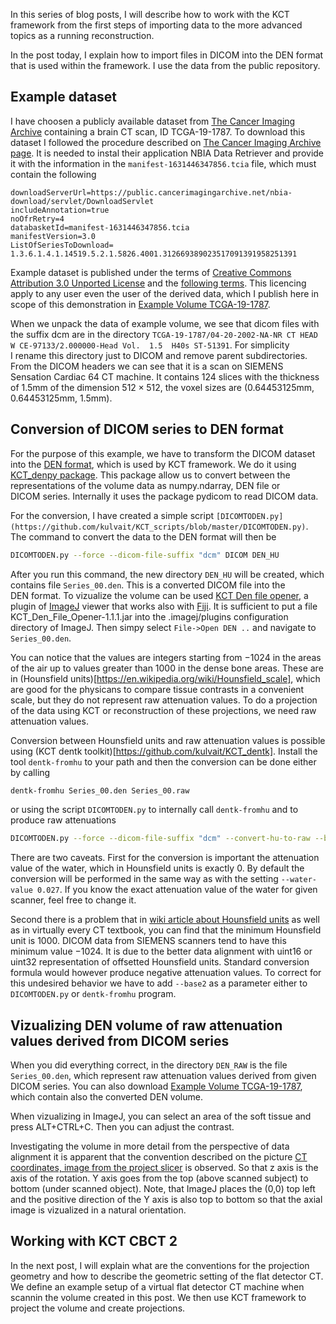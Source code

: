 <!--
.. title: Working with KCT CBCT 1 Converting DICOM volume to DEN volume
.. slug: working-with-kct-cbct-1-converting-dicom-volume-to-den-volume-using-dicom-data-from-public-repository
.. date: 2021-09-13 12:44:40 UTC+02:00
.. tags: using_kct_blog
.. category: 
.. link: 
.. description: 
.. type: text
.. has_math: true
-->

In this series of blog posts, I will describe how to work with the KCT framework from the first steps of importing data to the more advanced topics as a running reconstruction. 

In the post today, I explain how to import files in DICOM into the DEN format that is used within the framework. I use the data from the public repository.

## Example dataset

I have choosen a publicly available dataset from [The Cancer Imaging Archive](https://public.cancerimagingarchive.net/) containing a brain CT scan, ID TCGA-19-1787. To download this dataset I followed the procedure described on [The Cancer Imaging Archive page](https://wiki.cancerimagingarchive.net/display/NBIA/Downloading+TCIA+Images). It is needed to instal their application NBIA Data Retriever and provide it with the information in the `manifest-1631446347856.tcia` file, which must contain the following
```
downloadServerUrl=https://public.cancerimagingarchive.net/nbia-download/servlet/DownloadServlet
includeAnnotation=true
noOfrRetry=4
databasketId=manifest-1631446347856.tcia
manifestVersion=3.0
ListOfSeriesToDownload=
1.3.6.1.4.1.14519.5.2.1.5826.4001.312669389023517091391958251391
```

Example dataset is published under the terms of [Creative Commons Attribution 3.0 Unported License](http://creativecommons.org/licenses/by/3.0/) and the [following terms](link://slug/license-tcga-gbm). This licencing apply to any user even the user of the derived data, which I publish here in scope of this demonstration in [Example Volume TCGA-19-1787](https://github.com/kulvait/KCT_den_file_opener/releases/download/v1.1.1/ExampleVolumeKCT_TCGA-19-1787.tar.xf).

When we unpack the data of example volume, we see that dicom files with the suffix dcm are in the directory `TCGA-19-1787/04-20-2002-NA-NR CT HEAD W CE-97133/2.000000-Head Vol.  1.5  H40s ST-51391`. For simplicity I rename this directory just to DICOM and remove parent subdirectories. 
From the DICOM headers we can see that it is a scan on SIEMENS Sensation Cardiac 64 CT machine. It contains $124$ slices with the thickness of $1.5$mm of the dimension $512 \times 512$, the voxel sizes are ($0.64453125$mm, $0.64453125$mm, $1.5$mm).
 
## Conversion of DICOM series to DEN format

For the purpose of this example, we have to transform the DICOM dataset into the [DEN format](link://slug/den-format), which is used by KCT framework. We do it using [KCT_denpy package](https://github.com/kulvait/KCT_denpy). This package allow us to convert between the representations of the volume data as numpy.ndarray, DEN file or DICOM series. Internally it uses the package pydicom to read DICOM data.

For the conversion, I have created a simple script `[DICOMTODEN.py](https://github.com/kulvait/KCT_scripts/blob/master/DICOMTODEN.py)`. The command to convert the data to the DEN format will then be

```bash
DICOMTODEN.py --force --dicom-file-suffix "dcm" DICOM DEN_HU
```

After you run this command, the new directory `DEN_HU` will be created, which contains file `Series_00.den`. This is a converted DICOM file into the DEN format. To vizualize the volume can be used [KCT Den file opener](https://github.com/kulvait/KCT_den_file_opener/releases/download/v1.1.1/KCT_Den_File_Opener-1.1.1.jar), a plugin of [ImageJ](https://imagej.nih.gov/ij/) viewer that works also with [Fiji](https://imagej.net/software/fiji/). It is sufficient to put a file KCT_Den_File_Opener-1.1.1.jar into the .imagej/plugins configuration directory of ImageJ. Then simpy select `File->Open DEN ..` and navigate to `Series_00.den`.

You can notice that the values are integers starting from $-1024$ in the areas of the air up to values greater than $1000$ in the dense bone areas. These are in (Hounsfield units)[https://en.wikipedia.org/wiki/Hounsfield_scale], which are good for the physicans to compare tissue contrasts in a convenient scale, but they do not represent raw attenuation values. To do a projection of the data using KCT or reconstruction of these projections, we need raw attenuation values.

Conversion between Hounsfield units and raw attenuation values is possible using (KCT dentk toolkit)[https://github.com/kulvait/KCT_dentk]. Install the tool `dentk-fromhu` to your path and then the conversion can be done either by calling

```bash
dentk-fromhu Series_00.den Series_00.raw
```
or using the script `DICOMTODEN.py` to internally call `dentk-fromhu` and to produce raw attenuations
```bash
DICOMTODEN.py --force --dicom-file-suffix "dcm" --convert-hu-to-raw --base2 DICOM DEN_RAW
```
There are two caveats. First for the conversion is important the attenuation value of the water, which in Hounsfield units is exactly $0$. By default the conversion will be performed in the same way as with the setting `--water-value 0.027`. If you know the exact attenuation value of the water for given scanner, feel free to change it.

Second there is a problem that in [wiki article about Hounsfield units](https://en.wikipedia.org/wiki/Hounsfield_scale) as well as in virtually every CT textbook, you can find that the minimum Hounsfield unit is 1000. DICOM data from SIEMENS scanners tend to have this minimum value $-1024$. It is due to the better data alignment with uint16 or uint32 representation of offsetted Hounsfield units. Standard conversion formula would however produce negative attenuation values. To correct for this undesired behavior we have to add `--base2` as a parameter either to `DICOMTODEN.py` or `dentk-fromhu` program.

## Vizualizing DEN volume of raw attenuation values derived from DICOM series

When you did everything correct, in the directory `DEN_RAW` is the file `Series_00.den`, which represent raw attenuation values derived from given DICOM series. You can also download [Example Volume TCGA-19-1787](https://github.com/kulvait/KCT_den_file_opener/releases/download/v1.1.1/ExampleVolumeKCT_TCGA-19-1787.tar.xf), which contain also the converted DEN volume.

When vizualizing in ImageJ, you can select an area of the soft tissue and press ALT+CTRL+C. Then you can adjust the contrast. 

Investigating the volume in more detail from the perspective of data alignment it is apparent that the convention described on the picture [CT coordinates, image from the project slicer](https://www.slicer.org/wiki/File:Coordinate_sytems.png) is observed. So that z axis is the axis of the rotation. Y axis goes from the top (above scanned subject) to bottom (under scanned object). Note, that ImageJ places the (0,0) top left and the positive direction of the Y axis is also top to bottom so that the axial image is vizualized in a natural orientation.  

## Working with KCT CBCT 2

In the next post, I will explain what are the conventions for the projection geometry and how to describe the geometric setting of the flat detector CT. We define an example setup of a virtual flat detector CT machine when scannin the volume created in this post. We then use KCT framework to project the volume and create projections.

